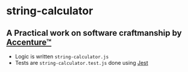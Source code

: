 # string-calculator

## A Practical work on software craftmanship by [Accenture™](https://www.accenture.com/fr-fr/new-applied-now)

- Logic is written `string-calculator.js`
- Tests are `string-calculator.test.js` done using [Jest](https://facebook.github.io/jest/docs/en/expect.html)
